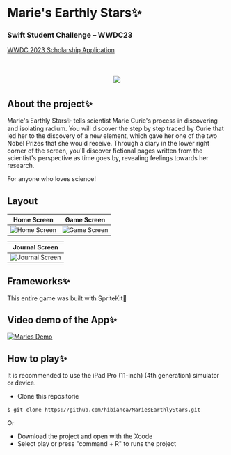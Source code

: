 # Marie's Earthly Stars✨
### Swift Student Challenge – WWDC23

[WWDC 2023 Scholarship Application](https://developer.apple.com/wwdc23/swift-student-challenge/)

<h1 align="center">
    <img src="https://media.discordapp.net/attachments/1113871889497083968/1121519977317531758/Behance_Maries_Earthly_Stars.002.png?width=2024&height=1138">
</h1>

## About the project✨

Marie's Earthly Stars✨ tells scientist Marie Curie's process in discovering and isolating radium. You will discover the step by step traced by Curie that led her to the discovery of a new element, which gave her one of the two Nobel Prizes that she would receive. Through a diary in the lower right corner of the screen, you'll discover fictional pages written from the scientist's perspective as time goes by, revealing feelings towards her research.

For anyone who loves science!

## Layout
Home Screen            |  Game Screen
:-------------------------:|:-------------------------:
<img src="https://media.discordapp.net/attachments/1113871889497083968/1127941042411409458/Sem_Titulo-2.png?width=1518&height=1138" alt="Home Screen" width="450" height="338"> | <img src="https://media.discordapp.net/attachments/1113871889497083968/1127941041899712603/Sem_Titulo-1.png?width=1518&height=1138" alt="Game Screen" width="450" height="338"> 

Journal Screen            |  
:-------------------------:|
<img src="https://media.discordapp.net/attachments/1113871889497083968/1127941042927312987/Sem_Titulo-3.png?width=1518&height=1138" alt="Journal Screen" width="450" height="338"> | <img src="https://github.com/CynaraCosta/NebulaWWDC2023/blob/main/Screenshots/PlanetDetail.png" alt="PlanetDetail" width="487" height="685"> 

## Frameworks✨
This entire game was built with SpriteKit👾

## Video demo of the App✨
[![Maries Demo](https://media.discordapp.net/attachments/1113871889497083968/1129107946794655815/isso.002.png?width=2038&height=736)]([https://www.youtube.com/watch?v=BDLmpXuUKpg](https://www.youtube.com/watch?v=fUVV6_EhrMI))

## How to play✨
It is recommended to use the iPad Pro (11-inch) (4th generation) simulator or device.


<ul>
<li>Clone this repositorie</li>
</ul>

```
$ git clone https://github.com/hibianca/MariesEarthlyStars.git
```
 Or
 <ul>
  <li>Download the project and open with the Xcode</li>
  <li>Select play or press "command + R" to runs the project</li>
</ul>
